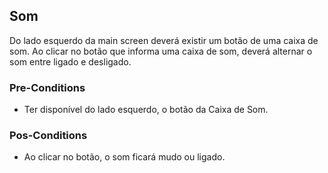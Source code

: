 ## Som
Do lado esquerdo da main screen deverá existir um botão de uma caixa de som.
Ao clicar no botão que informa uma caixa de som, deverá alternar o som entre ligado e desligado.

### Pre-Conditions
- Ter disponível do lado esquerdo, o botão da Caixa de Som.

### Pos-Conditions
- Ao clicar no botão, o som ficará mudo ou ligado.
